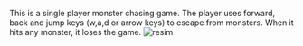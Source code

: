 This is a single player monster chasing game. The player uses forward, back and jump keys (w,a,d or arrow keys) to escape from monsters. When it hits any monster, it loses the game.
![resim](https://github.com/firaterkn/Monster-Chase/assets/158044351/c6ff97c6-741c-46dd-9367-92c842e74a63)

